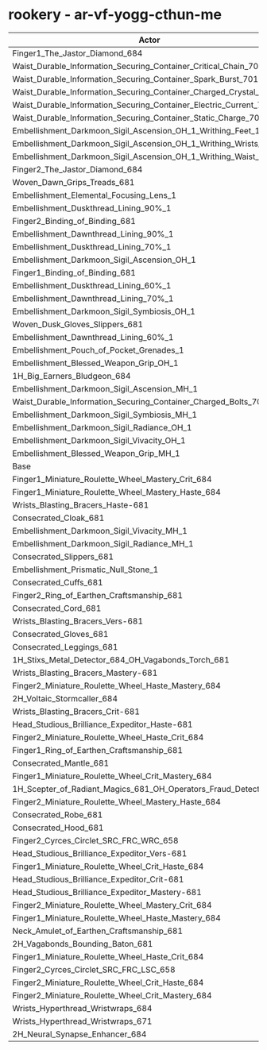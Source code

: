 # rookery - ar-vf-yogg-cthun-me
| Actor | DPS | Increase |
|---|:---:|:---:|
|Finger1_The_Jastor_Diamond_684|3073063|1.06%|
|Waist_Durable_Information_Securing_Container_Critical_Chain_701|3072170|1.03%|
|Waist_Durable_Information_Securing_Container_Spark_Burst_701|3070808|0.99%|
|Waist_Durable_Information_Securing_Container_Charged_Crystal_701|3070183|0.97%|
|Waist_Durable_Information_Securing_Container_Electric_Current_701|3067648|0.89%|
|Waist_Durable_Information_Securing_Container_Static_Charge_701|3067420|0.88%|
|Embellishment_Darkmoon_Sigil_Ascension_OH_1_Writhing_Feet_1|3067124|0.87%|
|Embellishment_Darkmoon_Sigil_Ascension_OH_1_Writhing_Wrists_1|3066940|0.86%|
|Embellishment_Darkmoon_Sigil_Ascension_OH_1_Writhing_Waist_1|3065697|0.82%|
|Finger2_The_Jastor_Diamond_684|3062720|0.72%|
|Woven_Dawn_Grips_Treads_681|3059361|0.61%|
|Embellishment_Elemental_Focusing_Lens_1|3058392|0.58%|
|Embellishment_Duskthread_Lining_90%_1|3057694|0.56%|
|Finger2_Binding_of_Binding_681|3056697|0.53%|
|Embellishment_Dawnthread_Lining_90%_1|3055864|0.50%|
|Embellishment_Duskthread_Lining_70%_1|3052707|0.39%|
|Embellishment_Darkmoon_Sigil_Ascension_OH_1|3052518|0.39%|
|Finger1_Binding_of_Binding_681|3051894|0.37%|
|Embellishment_Duskthread_Lining_60%_1|3051498|0.36%|
|Embellishment_Dawnthread_Lining_70%_1|3050877|0.33%|
|Embellishment_Darkmoon_Sigil_Symbiosis_OH_1|3050825|0.33%|
|Woven_Dusk_Gloves_Slippers_681|3049821|0.30%|
|Embellishment_Dawnthread_Lining_60%_1|3049770|0.30%|
|Embellishment_Pouch_of_Pocket_Grenades_1|3048880|0.27%|
|Embellishment_Blessed_Weapon_Grip_OH_1|3048293|0.25%|
|1H_Big_Earners_Bludgeon_684|3047028|0.21%|
|Embellishment_Darkmoon_Sigil_Ascension_MH_1|3046475|0.19%|
|Waist_Durable_Information_Securing_Container_Charged_Bolts_701|3045643|0.16%|
|Embellishment_Darkmoon_Sigil_Symbiosis_MH_1|3044970|0.14%|
|Embellishment_Darkmoon_Sigil_Radiance_OH_1|3043809|0.10%|
|Embellishment_Darkmoon_Sigil_Vivacity_OH_1|3043458|0.09%|
|Embellishment_Blessed_Weapon_Grip_MH_1|3041234|0.02%|
|Base|3040700|0.00%|
|Finger1_Miniature_Roulette_Wheel_Mastery_Crit_684|3040349|-0.01%|
|Finger1_Miniature_Roulette_Wheel_Mastery_Haste_684|3039158|-0.05%|
|Wrists_Blasting_Bracers_Haste-681|3038188|-0.08%|
|Consecrated_Cloak_681|3037518|-0.10%|
|Embellishment_Darkmoon_Sigil_Vivacity_MH_1|3037317|-0.11%|
|Embellishment_Darkmoon_Sigil_Radiance_MH_1|3037130|-0.12%|
|Consecrated_Slippers_681|3036907|-0.12%|
|Embellishment_Prismatic_Null_Stone_1|3036906|-0.12%|
|Consecrated_Cuffs_681|3036398|-0.14%|
|Finger2_Ring_of_Earthen_Craftsmanship_681|3036322|-0.14%|
|Consecrated_Cord_681|3035825|-0.16%|
|Wrists_Blasting_Bracers_Vers-681|3035085|-0.18%|
|Consecrated_Gloves_681|3034980|-0.19%|
|Consecrated_Leggings_681|3034719|-0.20%|
|1H_Stixs_Metal_Detector_684_OH_Vagabonds_Torch_681|3034433|-0.21%|
|Wrists_Blasting_Bracers_Mastery-681|3034394|-0.21%|
|Finger2_Miniature_Roulette_Wheel_Haste_Mastery_684|3034317|-0.21%|
|2H_Voltaic_Stormcaller_684|3034248|-0.21%|
|Wrists_Blasting_Bracers_Crit-681|3033029|-0.25%|
|Head_Studious_Brilliance_Expeditor_Haste-681|3032388|-0.27%|
|Finger2_Miniature_Roulette_Wheel_Haste_Crit_684|3030647|-0.33%|
|Finger1_Ring_of_Earthen_Craftsmanship_681|3030417|-0.34%|
|Consecrated_Mantle_681|3029948|-0.35%|
|Finger1_Miniature_Roulette_Wheel_Crit_Mastery_684|3029624|-0.36%|
|1H_Scepter_of_Radiant_Magics_681_OH_Operators_Fraud_Detector_684|3029147|-0.38%|
|Finger2_Miniature_Roulette_Wheel_Mastery_Haste_684|3029023|-0.38%|
|Consecrated_Robe_681|3028254|-0.41%|
|Consecrated_Hood_681|3026994|-0.45%|
|Finger2_Cyrces_Circlet_SRC_FRC_WRC_658|3026789|-0.46%|
|Head_Studious_Brilliance_Expeditor_Vers-681|3026261|-0.47%|
|Finger1_Miniature_Roulette_Wheel_Crit_Haste_684|3024608|-0.53%|
|Head_Studious_Brilliance_Expeditor_Crit-681|3022980|-0.58%|
|Head_Studious_Brilliance_Expeditor_Mastery-681|3022571|-0.60%|
|Finger2_Miniature_Roulette_Wheel_Mastery_Crit_684|3022274|-0.61%|
|Finger1_Miniature_Roulette_Wheel_Haste_Mastery_684|3021440|-0.63%|
|Neck_Amulet_of_Earthen_Craftsmanship_681|3020593|-0.66%|
|2H_Vagabonds_Bounding_Baton_681|3020510|-0.66%|
|Finger1_Miniature_Roulette_Wheel_Haste_Crit_684|3018134|-0.74%|
|Finger2_Cyrces_Circlet_SRC_FRC_LSC_658|3015138|-0.84%|
|Finger2_Miniature_Roulette_Wheel_Crit_Haste_684|3014121|-0.87%|
|Finger2_Miniature_Roulette_Wheel_Crit_Mastery_684|3012730|-0.92%|
|Wrists_Hyperthread_Wristwraps_684|2997281|-1.43%|
|Wrists_Hyperthread_Wristwraps_671|2989742|-1.68%|
|2H_Neural_Synapse_Enhancer_684|2945787|-3.12%|
